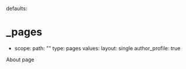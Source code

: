 defaults:
  # _pages
  - scope:
      path: ""
      type: pages
    values:
      layout: single
      author_profile: true

About page
